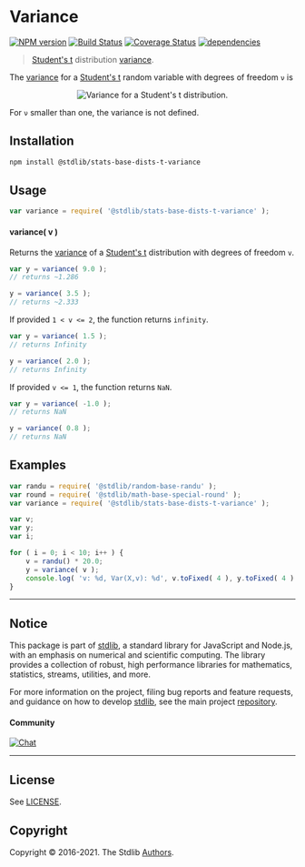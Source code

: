 <!--

@license Apache-2.0

Copyright (c) 2018 The Stdlib Authors.

Licensed under the Apache License, Version 2.0 (the "License");
you may not use this file except in compliance with the License.
You may obtain a copy of the License at

   http://www.apache.org/licenses/LICENSE-2.0

Unless required by applicable law or agreed to in writing, software
distributed under the License is distributed on an "AS IS" BASIS,
WITHOUT WARRANTIES OR CONDITIONS OF ANY KIND, either express or implied.
See the License for the specific language governing permissions and
limitations under the License.

-->

# Variance

[![NPM version][npm-image]][npm-url] [![Build Status][test-image]][test-url] [![Coverage Status][coverage-image]][coverage-url] [![dependencies][dependencies-image]][dependencies-url]

> [Student's t][t-distribution] distribution [variance][variance].

<!-- Section to include introductory text. Make sure to keep an empty line after the intro `section` element and another before the `/section` close. -->

<section class="intro">

The [variance][variance] for a [Student's t][t-distribution] random variable with degrees of freedom `ν` is

<!-- <equation class="equation" label="eq:t_variance" align="center" raw="\operatorname{Var}\left( X \right) = \begin{cases} \frac{\nu }{\nu-2} & \text{ for } \nu > 2 \\ \infty & \text{ for } 1 < \nu \le 2 \end{cases}" alt="Variance for a Student's t distribution."> -->

<div class="equation" align="center" data-raw-text="\operatorname{Var}\left( X \right) = \begin{cases} \frac{\nu }{\nu-2} &amp; \text{ for } \nu &gt; 2 \\ \infty &amp; \text{ for } 1 &lt; \nu \le 2 \end{cases}" data-equation="eq:t_variance">
    <img src="https://cdn.rawgit.com/stdlib-js/stdlib/7e0a95722efd9c771b129597380c63dc6715508b/lib/node_modules/@stdlib/stats/base/dists/t/variance/docs/img/equation_t_variance.svg" alt="Variance for a Student's t distribution.">
    <br>
</div>

<!-- </equation> -->

For `ν` smaller than one, the variance is not defined.

</section>

<!-- /.intro -->

<!-- Package usage documentation. -->

<section class="installation">

## Installation

```bash
npm install @stdlib/stats-base-dists-t-variance
```

</section>

<section class="usage">

## Usage

```javascript
var variance = require( '@stdlib/stats-base-dists-t-variance' );
```

#### variance( v )

Returns the [variance][variance] of a [Student's t][t-distribution] distribution with degrees of freedom `v`.

```javascript
var y = variance( 9.0 );
// returns ~1.286

y = variance( 3.5 );
// returns ~2.333
```

If provided `1 < v <= 2`, the function returns `infinity`.

```javascript
var y = variance( 1.5 );
// returns Infinity

y = variance( 2.0 );
// returns Infinity
```

If provided `v <= 1`, the function returns `NaN`.

```javascript
var y = variance( -1.0 );
// returns NaN

y = variance( 0.8 );
// returns NaN
```

</section>

<!-- /.usage -->

<!-- Package usage notes. Make sure to keep an empty line after the `section` element and another before the `/section` close. -->

<section class="notes">

</section>

<!-- /.notes -->

<!-- Package usage examples. -->

<section class="examples">

## Examples

<!-- eslint no-undef: "error" -->

```javascript
var randu = require( '@stdlib/random-base-randu' );
var round = require( '@stdlib/math-base-special-round' );
var variance = require( '@stdlib/stats-base-dists-t-variance' );

var v;
var y;
var i;

for ( i = 0; i < 10; i++ ) {
    v = randu() * 20.0;
    y = variance( v );
    console.log( 'v: %d, Var(X,v): %d', v.toFixed( 4 ), y.toFixed( 4 ) );
}
```

</section>

<!-- /.examples -->

<!-- Section to include cited references. If references are included, add a horizontal rule *before* the section. Make sure to keep an empty line after the `section` element and another before the `/section` close. -->

<section class="references">

</section>

<!-- /.references -->

<!-- Section for all links. Make sure to keep an empty line after the `section` element and another before the `/section` close. -->


<section class="main-repo" >

* * *

## Notice

This package is part of [stdlib][stdlib], a standard library for JavaScript and Node.js, with an emphasis on numerical and scientific computing. The library provides a collection of robust, high performance libraries for mathematics, statistics, streams, utilities, and more.

For more information on the project, filing bug reports and feature requests, and guidance on how to develop [stdlib][stdlib], see the main project [repository][stdlib].

#### Community

[![Chat][chat-image]][chat-url]

---

## License

See [LICENSE][stdlib-license].


## Copyright

Copyright &copy; 2016-2021. The Stdlib [Authors][stdlib-authors].

</section>

<!-- /.stdlib -->

<!-- Section for all links. Make sure to keep an empty line after the `section` element and another before the `/section` close. -->

<section class="links">

[npm-image]: http://img.shields.io/npm/v/@stdlib/stats-base-dists-t-variance.svg
[npm-url]: https://npmjs.org/package/@stdlib/stats-base-dists-t-variance

[test-image]: https://github.com/stdlib-js/stats-base-dists-t-variance/actions/workflows/test.yml/badge.svg
[test-url]: https://github.com/stdlib-js/stats-base-dists-t-variance/actions/workflows/test.yml

[coverage-image]: https://img.shields.io/codecov/c/github/stdlib-js/stats-base-dists-t-variance/main.svg
[coverage-url]: https://codecov.io/github/stdlib-js/stats-base-dists-t-variance?branch=main

[dependencies-image]: https://img.shields.io/david/stdlib-js/stats-base-dists-t-variance.svg
[dependencies-url]: https://david-dm.org/stdlib-js/stats-base-dists-t-variance/main

[chat-image]: https://img.shields.io/gitter/room/stdlib-js/stdlib.svg
[chat-url]: https://gitter.im/stdlib-js/stdlib/

[stdlib]: https://github.com/stdlib-js/stdlib

[stdlib-authors]: https://github.com/stdlib-js/stdlib/graphs/contributors

[stdlib-license]: https://raw.githubusercontent.com/stdlib-js/stats-base-dists-t-variance/main/LICENSE

[t-distribution]: https://en.wikipedia.org/wiki/Student%27s_t-distribution

[variance]: https://en.wikipedia.org/wiki/Variance

</section>

<!-- /.links -->
